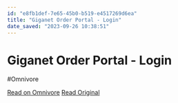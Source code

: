 ```yaml
---
id: "e8fb1def-7e65-45b0-b519-e4517269d6ea"
title: "Giganet Order Portal - Login"
date_saved: "2023-09-26 10:38:51"
---
```


# Giganet Order Portal - Login
#Omnivore

[Read on Omnivore](https://omnivore.app/me/giganet-order-portal-login-18ad0db0cb7)
[Read Original](https://order.giganet.uk/login)

